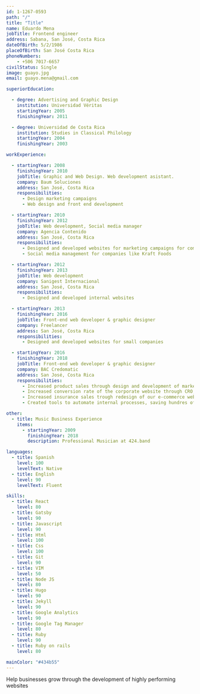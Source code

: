 ```yaml
---
id: 1-1267-0593
path: "/"
title: "Title"
name: Eduardo Mena 
jobTitle: Frontend engineer
address: Sabana, San José, Costa Rica
dateOfBirth: 5/2/1986
placeOfBirth: San José Costa Rica
phoneNumbers:
    - +506 7017-6657
civilStatus: Single
image: guayo.jpg
email: guayo.mena@gmail.com

superiorEducation:

  - degree: Advertising and Graphic Design
    institution: Universidad Véritas
    startingYear: 2005
    finishingYear: 2011

  - degree: Universidad de Costa Rica
    institution: Studies in Classical Philology
    startingYear: 2004
    finishingYear: 2003

workExperience:

  - startingYear: 2008
    finishingYear: 2010
    jobTitle: Graphic and Web Design. Web development asistant.
    company: Baum Soluciones
    address: San José, Costa Rica
    responsibilities:
      - Design marketing campaigns
      - Web design and front end development

  - startingYear: 2010
    finishingYear: 2012
    jobTitle: Web development, Social media manager
    company: Agencia Contenido
    address: San José, Costa Rica
    responsibilities:
      - Designed and developed websites for marketing campaigns for companies like Cervecería de Costa Rica, Kraft Foods and Claro
      - Social media management for companies like Kraft Foods

  - startingYear: 2012
    finishingYear: 2013
    jobTitle: Web development
    company: Sanigest Internacional
    address: San José, Costa Rica
    responsibilities:
      - Designed and developed internal websites

  - startingYear: 2013
    finishingYear: 2016
    jobTitle: Front-end web developer & graphic designer
    company: Freelancer
    address: San José, Costa Rica
    responsibilities:
      - Designed and developed websites for small companies

  - startingYear: 2016
    finishingYear: 2018
    jobTitle: Front-end web developer & graphic designer
    company: BAC Credomatic
    address: San José, Costa Rica
    responsibilities:
      - Increased product sales through design and development of marketing micro-sites
      - Increased conversion rate of the corporate website through CRO, UX research and design
      - Increased insurance sales trough redesign of our e-commerce website
      - Created tools to automate internal processes, saving hundres of work hours and high costs of outsourcing

other:
  - title: Music Business Experience
    items: 
      - startingYear: 2009
        finishingYear: 2018
        description: Professional Musician at 424.band

languages:
  - title: Spanish
    level: 100
    levelText: Native
  - title: English
    level: 90
    levelText: Fluent

skills:
  - title: React
    level: 80
  - title: Gatsby
    level: 90
  - title: Javascript
    level: 90
  - title: Html
    level: 100
  - title: Css
    level: 100
  - title: Git
    level: 90
  - title: VIM
    level: 50
  - title: Node JS
    level: 80
  - title: Hugo
    level: 90
  - title: Jekyll
    level: 90
  - title: Google Analytics
    level: 90
  - title: Google Tag Manager
    level: 80
  - title: Ruby
    level: 90
  - title: Ruby on rails
    level: 80

mainColor: "#434b55"
---
```

Help businesses grow through the development of highly performing websites
